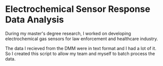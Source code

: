 # Electrochemical Sensor Response Data Analysis
During my master's degree research, I worked on developing electrochemical gas sensors for law enforcement and healthcare industry.

The data I recieved from the DMM were in text format and I had a lot of it. So I created this script to allow my team and myself to batch process the data.

